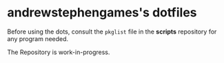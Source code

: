 # andrewstephengames's dotfiles
Before using the dots, consult the `pkglist` file in the **scripts** repository for any program needed.

The Repository is work-in-progress.

